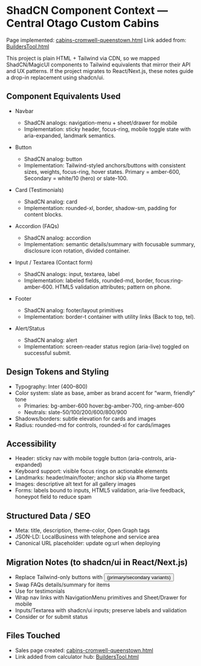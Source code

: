 # ShadCN Component Context — Central Otago Custom Cabins

Page implemented: [cabins-cromwell-queenstown.html](cabins-cromwell-queenstown.html)
Link added from: [BuildersTool.html](BuildersTool.html)

This project is plain HTML + Tailwind via CDN, so we mapped ShadCN/MagicUI components to Tailwind equivalents that mirror their API and UX patterns. If the project migrates to React/Next.js, these notes guide a drop-in replacement using shadcn/ui.

## Component Equivalents Used

- Navbar
  - ShadCN analogs: navigation-menu + sheet/drawer for mobile
  - Implementation: sticky header, focus-ring, mobile toggle state with aria-expanded, landmark semantics.

- Button
  - ShadCN analog: button
  - Implementation: Tailwind-styled anchors/buttons with consistent sizes, weights, focus-ring, hover states. Primary = amber-600, Secondary = white/10 (hero) or slate-100.

- Card (Testimonials)
  - ShadCN analog: card
  - Implementation: rounded-xl, border, shadow-sm, padding for content blocks.

- Accordion (FAQs)
  - ShadCN analog: accordion
  - Implementation: semantic details/summary with focusable summary, disclosure icon rotation, divided container.

- Input / Textarea (Contact form)
  - ShadCN analogs: input, textarea, label
  - Implementation: labeled fields, rounded-md, border, focus:ring-amber-600. HTML5 validation attributes; pattern on phone.

- Footer
  - ShadCN analog: footer/layout primitives
  - Implementation: border-t container with utility links (Back to top, tel).

- Alert/Status
  - ShadCN analog: alert
  - Implementation: screen-reader status region (aria-live) toggled on successful submit.

## Design Tokens and Styling

- Typography: Inter (400–800)
- Color system: slate as base, amber as brand accent for “warm, friendly” tone
  - Primaries: bg-amber-600 hover:bg-amber-700, ring-amber-600
  - Neutrals: slate-50/100/200/600/800/900
- Shadows/borders: subtle elevation for cards and images
- Radius: rounded-md for controls, rounded-xl for cards/images

## Accessibility

- Header: sticky nav with mobile toggle button (aria-controls, aria-expanded)
- Keyboard support: visible focus rings on actionable elements
- Landmarks: header/main/footer; anchor skip via #home target
- Images: descriptive alt text for all gallery images
- Forms: labels bound to inputs, HTML5 validation, aria-live feedback, honeypot field to reduce spam

## Structured Data / SEO

- Meta: title, description, theme-color, Open Graph tags
- JSON-LD: LocalBusiness with telephone and service area
- Canonical URL placeholder: update og:url when deploying

## Migration Notes (to shadcn/ui in React/Next.js)

- Replace Tailwind-only buttons with <Button /> (primary/secondary variants)
- Swap FAQs details/summary for <Accordion /> items
- Use <Card /> for testimonials
- Wrap nav links with NavigationMenu primitives and Sheet/Drawer for mobile
- Inputs/Textarea with shadcn/ui inputs; preserve labels and validation
- Consider <Toast /> or <Alert /> for submit status

## Files Touched

- Sales page created: [cabins-cromwell-queenstown.html](cabins-cromwell-queenstown.html)
- Link added from calculator hub: [BuildersTool.html](BuildersTool.html)
